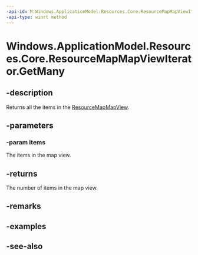 ----api-id: M:Windows.ApplicationModel.Resources.Core.ResourceMapMapViewIterator.GetMany(Windows.Foundation.Collections.IKeyValuePair{System.String,Windows.ApplicationModel.Resources.Core.ResourceMap}[])
-api-type: winrt method
---<!-- Method syntaxpublic uint GetMany(Windows.Foundation.Collections.IKeyValuePair<System.String, Windows.ApplicationModel.Resources.Core.ResourceMap>[] items)--># Windows.ApplicationModel.Resources.Core.ResourceMapMapViewIterator.GetMany## -descriptionReturns all the items in the [ResourceMapMapView](resourcemapmapview.md).## -parameters### -param itemsThe items in the map view.## -returnsThe number of items in the map view.## -remarks## -examples## -see-also